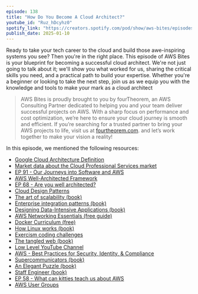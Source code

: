 ```yaml
---
episode: 138
title: "How Do You Become A Cloud Architect?"
youtube_id: "Ruz_hDcyhz0"
spotify_link: "https://creators.spotify.com/pod/show/aws-bites/episodes/138--How-Do-You-Become-A-Cloud-Architect-e2t8oeo"
publish_date: 2025-01-10
---
```


Ready to take your tech career to the cloud and build those awe-inspiring
systems you see? Then you're in the right place. This episode of AWS Bites is
your blueprint for becoming a successful cloud architect. We're not just going
to talk about it; we'll show you what worked for us, sharing the critical skills
you need, and a practical path to build your expertise. Whether you're a
beginner or looking to take the next step, join us as we equip you with the
knowledge and tools to make your mark as a cloud architect

> AWS Bites is proudly brought to you by fourTheorem, an AWS Consulting Partner
> dedicated to helping you and your team deliver successful projects on AWS.
> With a sharp focus on performance and cost optimization, we’re here to ensure
> your cloud journey is smooth and efficient. If you’re searching for a trusted
> partner to bring your AWS projects to life, visit us at
> [fourtheorem.com](https://fourtheorem.com). and let’s work together to make
> your vision a reality!

In this episode, we mentioned the following resources:

- [Google Cloud Architecture Definition](https://cloud.google.com/learn/what-is-cloud-architecture)
- [Market data about the Cloud Professional Services market](https://www.gminsights.com/industry-analysis/cloud-professional-services-market)
- [EP 91 - Our Journeys into Software and AWS](https://awsbites.com/91-our-journeys-into-software-and-aws/#description)
- [AWS Well-Architected Framework](https://aws.amazon.com/architecture/well-architected/)
- [EP 68 - Are you well architected?](https://awsbites.com/68-are-you-well-architected/)
- [Cloud Design Patterns](https://learn.microsoft.com/en-us/azure/architecture/patterns/)
- [The art of scalability (book)](https://www.amazon.com/Art-Scalability-Architecture-Organizations-Enterprise/dp/0134032802)
- [Enterprise integration patterns (book)](https://www.amazon.com/Enterprise-Integration-Patterns-Designing-Deploying/dp/0321200683/)
- [Designing Data-Intensive Applications (book)](https://www.amazon.com/Designing-Data-Intensive-Applications-Reliable-Maintainable/dp/1449373321)
- [AWS Networking Essentials (free guide)](https://aws.amazon.com/getting-started/aws-networking-essentials/)
- [Docker Curriculum (free)](https://docker-curriculum.com/)
- [How Linux works (book)](https://www.amazon.com/How-Linux-Works-Brian-Ward/dp/1718500408/)
- [Exercism coding challenges](https://exercism.org/)
- [The tangled web (book)](https://www.amazon.co.uk/Tangled-Web-Securing-Modern-Applications/dp/1593273886)
- [Low Level YouTube Channel](https://www.youtube.com/lowlevellearning)
- [AWS - Best Practices for Security, Identity, & Compliance](https://aws.amazon.com/architecture/security-identity-compliance/)
- [Supercommunicators (book)](https://www.amazon.com/Supercommunicators-Unlock-Secret-Language-Connection/dp/0593862066/)
- [An Elegant Puzzle (book)](https://www.amazon.com/Elegant-Puzzle-Systems-Engineering-Management/dp/1732265186/)
- [Staff Engineer (book)](https://www.amazon.com/Staff-Engineer-Leadership-beyond-management/dp/1736417916/)
- [EP 58 - What can kitties teach us about AWS](https://awsbites.com/58-what-can-kitties-teach-us-about-aws/)
- [AWS User Groups](https://aws.amazon.com/developer/community/usergroups/)
